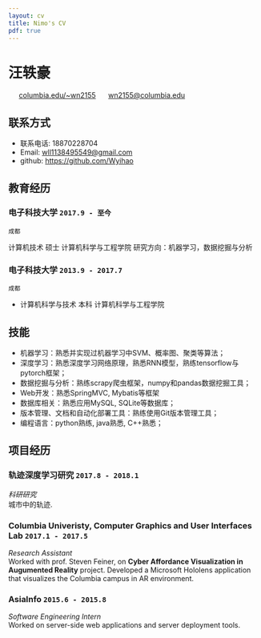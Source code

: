 ```yaml
---
layout: cv
title: Nimo's CV
pdf: true
---
```

# 汪轶豪

<div id="webaddress">
<i class="fi-home" style="margin-left:1em"></i>
<a href="http://columbia.edu/~wn2155" style="margin-left:0.5em">columbia.edu/~wn2155</a>
<i class="fi-mail" style="margin-left:1em"></i>
<a href="wn2155@columbia.edu" style="margin-left:0.5em">wn2155@columbia.edu</a>
</div>

## 联系方式

- 联系电话: 18870228704
- Email: wll1138495549@gmail.com
- github: https://github.com/Wyihao

## 教育经历

### __电子科技大学__ `2017.9 - 至今`
```
成都
```
计算机技术 硕士 计算机科学与工程学院
研究方向：机器学习，数据挖掘与分析

### __电子科技大学__ `2013.9 - 2017.7`
```
成都
```
- 计算机科学与技术 本科 计算机科学与工程学院

## 技能

- 机器学习：熟悉并实现过机器学习中SVM、概率图、聚类等算法；
- 深度学习：熟悉深度学习网络原理，熟悉RNN模型，熟练tensorflow与pytorch框架；
- 数据挖掘与分析：熟练scrapy爬虫框架，numpy和pandas数据挖掘工具；
- Web开发：熟悉SpringMVC, Mybatis等框架
- 数据库相关：熟悉应用MySQL, SQLite等数据库；
- 版本管理、文档和自动化部署工具：熟练使用Git版本管理工具；
- 编程语言：python熟练, java熟悉, C++熟悉；

## 项目经历

### __轨迹深度学习研究__  `2017.8 - 2018.1`
_科研研究_<br>
城市中的轨迹.

### __Columbia Univeristy, Computer Graphics and User Interfaces Lab__ `2017.1 - 2017.5`
_Research Assistant_<br>
Worked with prof. Steven Feiner, on __Cyber Affordance Visualization in Augumented Reality__ project. Developed a Microsoft Hololens application that visualizes the Columbia campus in AR environment.

### __AsiaInfo__ `2015.6 - 2015.8`
_Software Engineering Intern_<br>
Worked on server-side web applications and server deployment tools.


<!-- ### Footer

Last updated: May 2013 -->
